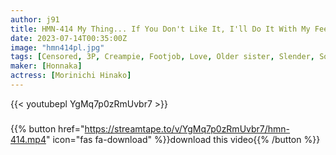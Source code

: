 ```yaml
---
author: j91
title: HMN-414 My Thing... If You Don't Like It, I'll Do It With My Feet! Saffle Graduation Happy Icharab Creampie On A Footjob Teasing Date Hinako Mori
date: 2023-07-14T00:35:00Z
image: "hmn414pl.jpg"
tags: [Censored, 3P, Creampie, Footjob, Love, Older sister, Slender, Solowork]
maker: [Honnaka]
actress: [Morinichi Hinako]
---
```



{{< youtubepl YgMq7p0zRmUvbr7 >}}
###

{{% button href="https://streamtape.to/v/YgMq7p0zRmUvbr7/hmn-414.mp4" icon="fas fa-download" %}}download this video{{% /button %}}

